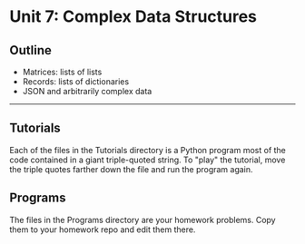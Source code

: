 Unit 7: Complex Data Structures
===============================

## Outline ##

+ Matrices: lists of lists
+ Records: lists of dictionaries
+ JSON and arbitrarily complex data

------------------------------------------------------------------------------

## Tutorials ##

Each of the files in the Tutorials directory is a Python program most of the
code contained in a giant triple-quoted string. To "play" the tutorial, move
the triple quotes farther down the file and run the program again.

## Programs ##

The files in the Programs directory are your homework problems. Copy them to
your homework repo and edit them there.
